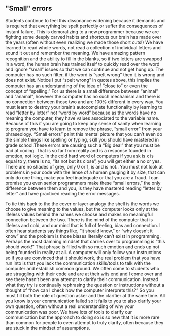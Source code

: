 ## "Small" errors

Students continue to feel this dissonance widening because it demands and is required that everything be spelt perfectly or suffer the consequences of instant failure. This is demoralizing to a new programmer because we are fighting some deeply carved habits and shortcuts our brain has made over the years (often without even realizing we made those short cuts!) We have learned to read whole words, not read a collection of individual letters and sound it out and remember the meaning. We have amazing pattern recognition and the ability to fill in the blanks, so if two letters are swapped in a word, the human brain has trained itself to quickly read over the word and ignore “small” issues so that we can continue and not get hung up. The computer has no such filter, if the word is “spelt wrong” then it is wrong and does not exist. Notice I put “spelt wrong” in quotes above, this implies the computer has an understanding of the idea of “close to” or even the concept of “spelling.” For us there is a small difference between “animal” and “anamal”, however the computer has no such mechanism and there is no connection between those two and are 100% different in every way. You must learn to destroy your brain’s autocomplete functionality by learning to read “letter by letter” not “word by word” because as the words have no meaning the computer, they have values associated to the variable name. Because of this if you are going to keep any sense of sanity when learning to program you have to learn to remove the phrase, “small error” from your phraseology. “Small errors” paint this mental picture that you can’t even do the simple things like spelling or typing, skill you should have mastered in grade school.These errors are causing such a “Big deal” that you must be bad at coding. That is so far from reality and is a response founded in emotion, not logic. In the cold hard word of computers if you ask is x is equal to y, there is no, “its not but its close”, you will get either a no or yes. There are no shades of grey, only 0 or 1, is and is not.. You must not look at problems in your code with the lense of a human gauging it by size, that can only do one thing, make you feel inadequate or that you are a fraud. I can promise you  even senior programmers make these “small errors,” the only difference between them and you, is they have mastered reading “letter by letter” and have practiced reading the error messages.

To tie this back to the the cover or layer analogy the shell is the words we choose to give meaning to the values, but the computer looks only at the lifeless values behind the names we choose and makes no meaningful connection between the two. There is the mind of the computer that is lifeless and cold,  and our mind that is full of feeling, bias and connection. I often hear students say things like, “it should know,” or “why doesn’t it know” and the problem is those biases literally can’t exist in programming. Perhaps the most damning mindset that carries over to programming is “this should work!” That phrase is filled with so much emotion and ends up not being founded in reality at all. A computer will only follow your instructions so if you are convinced that it should work, the real problem that you have run into is that you lack the communication skills/tools to talk with the computer and establish common ground. We often come to students who are struggling with their code and are at their wits end and I come over and see there hasn’t been any attempt to clarify their communication. Instead what they try is continually rephrasing the question or instructions without a thought of “how can I check how the computer interprets this?” So you must fill both the role of question asker and the clarifier at the same time. All you know is your communication failed so it falls to you to also clarify your own question, often without a real understanding of why your communication was poor. We have lots of tools to clarify our communication but the approach to doing so is so new that it is more rare than common for people to even attempt to truly clarify, often because they are stuck in the mindset of assumptions.